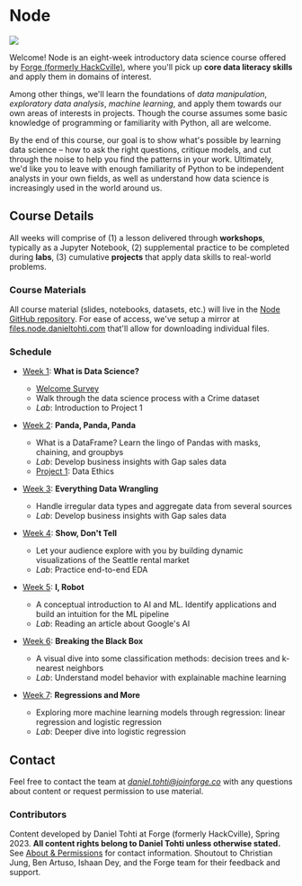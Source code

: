 # Node
![](tools/images/forge-coral-banner.png)

Welcome! Node is an eight-week introductory data science course offered by [Forge (formerly HackCville)](https://joinforge.co/), where you'll pick up **core data literacy skills** and apply them in domains of interest.

Among other things, we'll learn the foundations of *data manipulation*, *exploratory data analysis*, *machine learning*, and apply them towards our own areas of interests in projects. Though the course assumes some basic knowledge of programming or familiarity with Python, all are welcome.

By the end of this course, our goal is to show what's possible by learning data science – how to ask the right questions, critique models, and cut through the noise to help you find the patterns in your work. Ultimately, we'd like you to leave with enough familiarity of Python to be independent analysts in your own fields, as well as understand how data science is increasingly used in the world around us.

## Course Details 
All weeks will comprise of (1) a lesson delivered through **workshops**, typically as a Jupyter Notebook, (2) supplemental practice to be completed during **labs**, (3) cumulative **projects** that apply data skills to real-world problems. 

### Course Materials
All course material (slides, notebooks, datasets, etc.) will live in the [Node GitHub repository](https://github.com/dt3zjy/node). For ease of access, we've setup a mirror at [files.node.danieltohti.com](https://files.node.danieltohti.com/) that'll allow for downloading individual files.

### Schedule
- [Week 1](./week-1): **What is Data Science?** 
    - [Welcome Survey](https://forms.office.com/r/WQe5iz5jUw)
    - Walk through the data science process with a Crime dataset
    - *Lab*: Introduction to Project 1

- [Week 2](./week-2): **Panda, Panda, Panda** 
    - What is a DataFrame? Learn the lingo of Pandas with masks, chaining, and groupbys
    - *Lab*: Develop business insights with Gap sales data
    - [Project 1](projects/project-1/): Data Ethics

- [Week 3](./week-3): **Everything Data Wrangling** 
    - Handle irregular data types and aggregate data from several sources
    - *Lab*: Develop business insights with Gap sales data

- [Week 4](./week-4): **Show, Don't Tell** 
    - Let your audience explore with you by building dynamic visualizations of the Seattle rental market
    - *Lab*: Practice end-to-end EDA

- [Week 5](./week-6): **I, Robot** 
    - A conceptual introduction to AI and ML. Identify applications and build an intuition for the ML pipeline
    - *Lab*: Reading an article about Google's AI

- [Week 6](./week-7): **Breaking the Black Box** 
    - A visual dive into some classification methods: decision trees and k-nearest neighbors
    - *Lab*: Understand model behavior with explainable machine learning

- [Week 7](./week-8): **Regressions and More**
    - Exploring more machine learning models through regression: linear regression and logistic regression
    - *Lab*: Deeper dive into logistic regression
<!--

- [Week 8](./week-8): **More Than Just Accuracy** 
    - Critically evaluate model performance through an animated approach
    - *[Project 3](./project-3) (Option 1)*: Compete with your peers on Kaggle to build the best model
- [Week 9](./week-9): **Beyond ML** 
    - Explore topics ranging from APIs, NLP, web scraping & more, taught by our PCs
    - *[Project 3](./project-3) (Option 2)*: Learn something on your own, and publish an article on Medium!
- [Week 10](./week-10): **Show and Tell** 
    - Show off your work! Show us anything you've made this semester, and we'll present what we're excited about, too.
-->
## Contact
Feel free to contact the team at *daniel.tohti@joinforge.co* with any questions about content or request permission to use material.

### Contributors
Content developed by Daniel Tohti at Forge (formerly HackCville), Spring 2023. **All content rights belong to Daniel Tohti unless otherwise stated.** See [About & Permissions](tools/about/ABOUT.md) for contact information. Shoutout to Christian Jung, Ben Artuso, Ishaan Dey, and the Forge team for their feedback and support.
